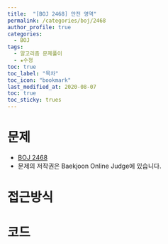 ```yaml
---
title:  "[BOJ 2468] 안전 영역"
permalink: /categories/boj/2468
author_profile: true
categories:
  - BOJ
tags:
  - 알고리즘 문제풀이
  - ★수정
toc: true
toc_label: "목차"
toc_icon: "bookmark"
last_modified_at: 2020-08-07
toc: true
toc_sticky: trues
---
```

# 문제
* [BOJ 2468]()
* 문제의 저작권은 Baekjoon Online Judge에 있습니다.  

# 접근방식 


# 코드
```java

```